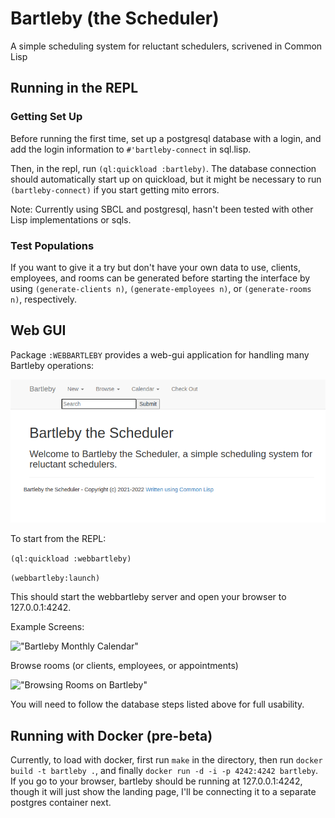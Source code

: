 # Bartleby (the Scheduler)

A simple scheduling system for reluctant schedulers, scrivened in Common Lisp

## Running in the REPL

### Getting Set Up
Before running the first time, set up a postgresql database with a login, and add the login information to ```#'bartleby-connect``` in sql.lisp. 

Then, in the repl, run ```(ql:quickload :bartleby)```.
The database connection should automatically start up on quickload, but it might be necessary to run ```(bartleby-connect)``` if you start getting mito errors.

Note: Currently using SBCL and postgresql, hasn't been tested with other Lisp implementations or sqls.



### Test Populations
If you want to give it a try but don't have your own data to use, clients, employees, and rooms can be generated before starting the interface by using ```(generate-clients n)```, ```(generate-employees n)```, or ```(generate-rooms n)```, respectively. 

## Web GUI

Package ```:WEBBARTLEBY``` provides a web-gui application for handling many Bartleby operations:

!["Bartleby Web GUI Screenshot"](screenshots/webbartleby-screenshot.png "Bartleby Web GUI")

To start from the REPL: 

```(ql:quickload :webbartleby)```

```(webbartleby:launch)```

This should start the webbartleby server and open your browser to 127.0.0.1:4242.

Example Screens:

!["Bartleby Monthly Calendar"](screenshots/monthly-calendar.png "Bartleby Monthly Calendar")

Browse rooms (or clients, employees, or appointments)

!["Browsing Rooms on Bartleby"](screenshots/browsing.png "Browsing Rooms on Bartleby")

You will need to follow the database steps listed above for full usability.

## Running with Docker (pre-beta)

Currently, to load with docker, first run ```make``` in the directory, then run ```docker build -t bartleby .```, and finally ```docker run -d -i -p 4242:4242 bartleby```.
If you go to your browser, bartleby should be running at 127.0.0.1:4242, though it will just show the landing page, I'll be connecting it to a separate postgres container next.

